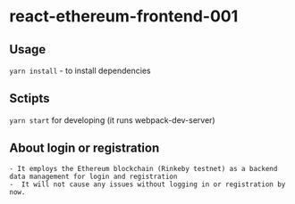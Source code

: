 # react-ethereum-frontend-001

## Usage
`yarn install` - to install dependencies

## Sctipts 
`yarn start` for developing (it runs webpack-dev-server) 

## About login or registration
    - It employs the Ethereum blockchain (Rinkeby testnet) as a backend data management for login and registration
    -  It will not cause any issues without logging in or registration by now.